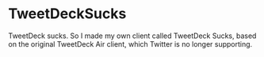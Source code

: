 TweetDeckSucks
==============

TweetDeck sucks. So I made my own client called TweetDeck Sucks, based on the original TweetDeck Air client, which Twitter is no longer supporting.
